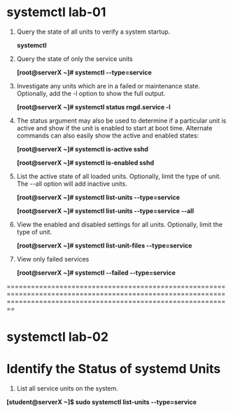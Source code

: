# systemctl lab-01
1. Query the state of all units to verify a system startup.

    **systemctl**

2. Query the state of only the service units

   **[root@serverX ~]# systemctl --type=service**
   
3. Investigate any units which are in a failed or maintenance state. Optionally, add the -l option to show the full output.


    **[root@serverX ~]# systemctl status rngd.service -l**

4. The status argument may also be used to determine if a particular unit is active and show if the unit is enabled to start at boot time. Alternate commands can also easily show the active and enabled states:


    **[root@serverX ~]# systemctl is-active sshd**
    
    **[root@serverX ~]# systemctl is-enabled sshd**
    
    
5. List the active state of all loaded units. Optionally, limit the type of unit. The --all option will add inactive units.


   **[root@serverX ~]# systemctl list-units --type=service**
   
   **[root@serverX ~]# systemctl list-units --type=service --all**
    
    
 6. View the enabled and disabled settings for all units. Optionally, limit the type of unit.


     **[root@serverX ~]# systemctl list-unit-files --type=service**
   
 7. View only failed services


     **[root@serverX ~]# systemctl --failed --type=service**

====================================================================================================================================================================

# systemctl lab-02

# Identify the Status of systemd Units

1.  List all service units on the system.

   **[student@serverX ~]$ sudo systemctl list-units --type=service**

